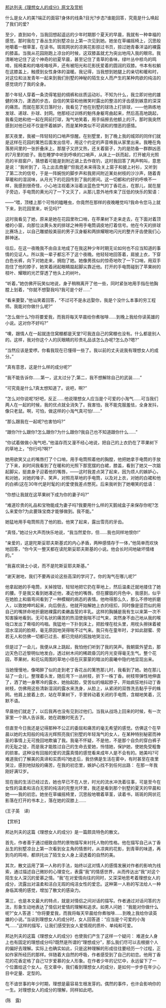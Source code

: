 [邦达列夫《理想女人的成分》原文及赏析](https://www.vrrw.net/wx/12316.html)

什么是女人的美?端正的面容?身体的线条?目光?步态?谁能回答，究竟是什么唤起了我们的爱?

至少，直到如今，当我回想起遥远的少年时期那个夏天的早晨，我就有一种幸福的感觉。那时我在丁香丛生的别墅凉台上第一次见到她。她坐在草编摇椅上，沉思般地嚼着一根草茎，在读书。斑斑网状的凉爽花影掠过书页，掠过她青春洋溢的裸露的膝盖。当我从花园刚跑上凉台的时候，这双膝盖就尤为突出地闯入我的眼帘。我清晰地记住了这个神奇的初夏早晨，甚至记住了青草的香味，绿叶丛中椋鸟的鸣啼，摇椅柔和的咯吱咯吱声，还有被阳光和花影抚爱着的圆润的双膝。书本有权躺在这膝盖上，触摸到女性身体的温暖。我记得，当我想到她腿上的亲切和暖和时，对这位和淡发青年一起来到我们别墅的神秘的陌生女人而产生的某种肉欲的纯洁的感觉烧灼了我的全身。

那个年轻人穿着一条烫得笔挺的绸裤和丝质运动衫。不知为什么，我立即对他的雄健的体力，潇洒的步态，自信的笑容和他微笑时露出的整洁的牙齿感到嫉意的深深的痛苦。而就在那天日落时分，我看见了他在别墅的球场上打排球，——他熟练地发球、递球、扑球、封网。他那经过训练的魁伟身躯弯曲起来，然后高高地跳起，我看见她和他一起在网前打球，淘气地笑着，用手绢擦去他额上的汗。那时我突然感到对他已经不仅是怀着嫉妒，而是某种类似不可调和的憎恶的感情。

那天夜里，我被一阵轻轻的口哨声惊醒。在别墅里，到了晚上我的城郊的同伴们就是这样在花园的篱笆后面发出信号，用这个约定的声音唤我从家里出来。我睡在角落房间里的一张折叠床上。那屋子又挤又热，还关着窗子，为的是防备一群群凶恶的7月里的蚊子。我在睡梦中听到呼唤的口哨声，从床上一跃而起，打开被月光照亮的半扇窗户，猜想着可能是到附近湖上去作夜钓，这时我回答了两声鸭叫，意思是说：“我听到了，马上出去商量!”但我还未来得及关上窗子和披上衬衫，又听到了第二次的信号，于是一阵婉悦的脚步声和我房间附近某处树枝的沙沙声，随着青草暖和的湿润味，从月光下的花园传到了我的房间。这一切都和约好的呼唤不一样，我感到很奇怪，小心地注视着沐浴着淡蓝色空气的丁香花丛，在那儿，就在屋子旁边，手电筒的黄光闪了一下又灭了，从那儿意外地传来了压低的快乐的絮语：



——“喂，顶楼上那个可怜的瞌睡虫，你竟然在那样的夜晚睡觉吗?我命令您马上就下来，到花园里来，听见吗?”

这时我看见了她，原来是她在花园里吹口哨，在苹果树下走来走去，在下面对着顶楼的小窗，向那位淡黄头发的排球之神用手电筒调皮地打着信号。他在今天的排球比赛场上，以自己雕塑般美丽的男子汉身躯和两排耀眼地闪光的整齐牙齿使我们心醉神迷。

往后，在这一夜晚我不由自主地成了在我这种少年时期无论如何也不应当知道的事情的见证人。所以我一辈子都忘不了这个夜晚。他轻轻地回答着，肩披上衣，下穿白色长裤，向下对她走来，拥抱了她。她像男孩似的惊奇地吹了一下口哨，用双手抱住了他的脖子，她笑着闭起眼睛踮起脚尖靠近他。打开的手电筒碰到了苹果树的枝叶、耀眼的光芒穿透了他头上的树叶。

“听着，”她仿佛开玩笑似地说，身子稍稍离开了他一些，同时紧张地用手指在他胸膛上划着，“你就不想娶我吗?我可是个好……”

“看来要娶，”他讪笑着回答，“不过可不是永远娶你，我是个没什么本事的穷工程师。我能对你做什么呢?”

“怎么做什么?你将要爱我，而我将每天早晨给你煮咖啡……到晚上我给你读英雄的小说。这对你不好吗?”

“噢，跟情人在一起就连住窝棚都是天堂?可我连自己的窝棚也没有。什么都是别人的。这样，我对你这个人的灰眼睛的珍贵礼品该怎么办呢?怎么办?嗯?”

“当然应该是爱啰。你看我现在已懂得一些了。我以前的丈夫说我有理想女人的成分。”

“真有意思，这是什么样的成分呢?”

“我不能告诉你……第一，这太过分了;第二，我不想解除自己的武装……”

“可究竟是什么?真太想知道了。说吧，啊?”

“怎么对你说呢?好吧，反正……他说理想女人应当是个可爱的小淘气……可当我们两人在一起的时候，我的优点就全消失了。我害怕，我不能克服羞怯，全身发抖，像只老鼠。啊，可怕，做这样的小淘气真可怕!……”

“那么跟我在一起呢?也害怕吗?”

“跟你?什么跟你?怎么跟你?为什么跟你?我自己也不知道跟你什么……”

“你试着做做小淘气吧，”他温存而又漫不经心地说，把自己的上衣扔在了苹果树下的草地上，“你行吗?啊?”

她用欲笑又止的嘴唇打了个口哨，用手电筒照着他的胸膛，他把她拿手电筒的手放了下来，刹时间我看到了在暖和的光照下那宽摆的白裙，膝盖，看到了她又一次踮起脚尖，挺直身子迎着他的嘴唇，——这时我差点哭了起来，因为烦人的嫉妒心，和对她，对她的嗓子、笑声，对照亮草地的手电筒，以及对上衣，对她的白裙和他的白裤(这在30年代是时髦的)的爱使我差点憋死。后来我听到了她嘲笑的低语：

“你想让我就在这苹果树下成为你的妻子吗?”

“难道珍贵的礼品和宝物能成为妻子吗?我要用什么样的天鹅绒盒子来保存你呢?怎么来爱你?为此要珠宝商才能够做到。我不能。”

她猛地用手电筒照亮了他的脸。他笑了起来，露出雪亮的牙齿。

“真怪，”她过分大声而快乐地说，“我当然爱你，但……我也同样地恨你!”

“亲爱的，这是陀斯妥耶夫斯基式的内心矛盾，两种感情存于一体，”他简单而欢快地回答，“你今天一整天都在读陀斯妥耶夫斯基的小说。他会长时间地破坏情绪的。”

“我喜欢骑士小说，而不是陀斯妥耶夫斯基。”

“谢天谢地，我们不要再谈论这些高深的学问了。你的淘气在哪儿呢?”

他拿起她的手电筒，关掉按钮，轻轻地把它扔在草地上，然后温柔迁就地搂住了她的腰。于是我又看到她凑近他，凑近他的嘴唇。但在朦胧的月色中，我感到，似乎在她脸上和眉弯间看到了一种模糊的病态的表情。他吻得那么久，那么不停地折磨人，以致她呻吟起来，向后倒去，他就开始解她上衣的纽扣，同时像是惩罚似的用自己的嘴拼命地折磨她裸露的柔嫩晶莹的丰乳。这样的胸脯是我有生以来第一次不知害臊地看到。无可名状的痛苦的热泪使我喘不过气来，突然身不由己地从我的喉咙口发出了嘶哑的呜咽。我猛地一下扑到床上，把脸埋在枕头里，用枕头擦抹着被泪水湿润的脸颊，毫无原因地哭得喘不过气来。我只有在童年时，才如此甜蜜、旁若无人和仿佛一切都已过去、都已完结的孤独地哭泣过。

但是过了一会儿，我便从床上跳起，我怕他们听到了我的哭声。我朝窗外望去，那边天色已近黎明似地发白，透过树木间的稀疏昏沉的月光变得毫无生气。整个花园，苹果树，和花坛周围的草地小径在灰蒙蒙的暗淡的晨曦中隐约地显现出来。

当她慢慢地，像喝醉了似的走到老丁香花丛的篱笆那儿时，我看到了她。她在那儿站了一会儿，整理着头发，随后弯下一丛树枝，折下一株丁香。树枝带弹性地伸直了，洒了她一身寒冷的露水，她抬起脸，受苦似的缩起脖子，开始疯狂地抖动丁香树枝，仿佛用这些清新湿润的露水来洗身，从脸上，从紧闭的双唇洗去黏乎乎的蛛网。他肩上披着上衣，站在苹果树下，手里转动着关闭的手电筒，含糊地笑着，沉默不语。

早晨他们就走了，以后我再也没有见到过他们。当我从战场上回来的时候，有一次家里一个熟人告诉我，她在疏散时死去了。

但直至今日我还是记得那种不公正的委屈和痛苦的毫无希望的感觉。仿佛这个在早晨以她的太阳般的纯洁光辉照亮我们别墅的年轻淘气的女人，在某种特别秘密而神圣的事情上无可挽回地欺骗了我。我毫不怀疑，不是他，不是那个自负的穿白裤子的无耻之徒，而是我才能胜过自己的生命去爱她，怜惜她，保护她，使她免受粗鲁的损害。这种没有回报的爱的流露真情的感觉看来成年人是不会有的。她美吗?可难道我们了解美的真谛和实质吗?她走后，我仿佛是生活在雾中，有时甚至在夜里哭泣，感到地狱般的痛苦，在我的初恋里，嫉妒心找不到任何出路： 在那一年我刚好满12岁。

现在我的生活已经过去，她也早已不在人世，时光的流水冲洗着往事，可是至今在女性的温柔和洁白无邪的纯洁的完整光环里，我还是看到那个别墅的夏天的早晨和她——我的初恋。她坐在草编摇椅里，沉思般地嚼着草茎，读着书，斑斑的网状花影落在打开的书本上，落在她的双膝上……

(王子英　译)

【赏析】

邦达列夫的这篇《理想女人的成分》是一篇颇具特色的散文。

首先，作者善于通过细致自然的景物描写来衬托人物的性格。他在描写自己从丁香丛生的别墅凉台上第一次看到女主角的情景时，从凉爽的花影，到青草的味道，再到鸟的鸣啼，都烘托出了陌生女人身上浸透着的自然的美。

其次，散文运用了第一人称的手法，始终以这对情人的感情发展对作者的影响为线索，通过描述自己微妙的心理变化，表露“我”的情感世界，从而传达出“我”对这个陌生女人深沉的爱慕之情。“我”在对爱情向往的同时，又深深地思考着理想女人的成分，流露出对温柔和洁白无瑕的纯洁女性的爱恋。这种第一人称的写法给人一种身临其境的感觉，增加了散文的感染力。

第三，也是本文最大的特点，就是对情侣之间对话的描写。作者通过对话问答的方法，形象生动地表达了情侣对爱情的理解和追求。如男人问她：“我能对你做什么呢?”女人答道：“你将要爱我，而我将每天早晨给你煮咖啡……到晚上我给你读英雄的小说。”当谈到理想女人的成分时，女人回答道：“应当是个可爱的小淘气……”这样的描写，让我们感受到女人爱情观的质朴、单纯和可爱。

邦达列夫的这篇《理想女人的成分》也使我们产生了这样一个疑问： 难道女人身上也有固定的理想成分吗?既然是所谓的“理想成分”，那么我们尽可以去根据个人的偏好去理解。实际上也确实如此，只是这种理解的形成往往要经历一个过程，正如作家所经历的那样。伴随着大自然的呼吸，作者感受到了自己的初恋。他用丁香花的花香定格了自己12岁爱慕的女人形象。在作者少年的记忆中，永远留下了一个位置给这个女人。在文章中，我们看到理想女人的成分，是如何一步步在年少心目中定量、定型的。

在不谙世事的年少时期，理想是最容易生根发芽的。偶然的事件，也许会影响你的一生。对理想女人的成分的理解，同样如此吧。

(陈　露)

